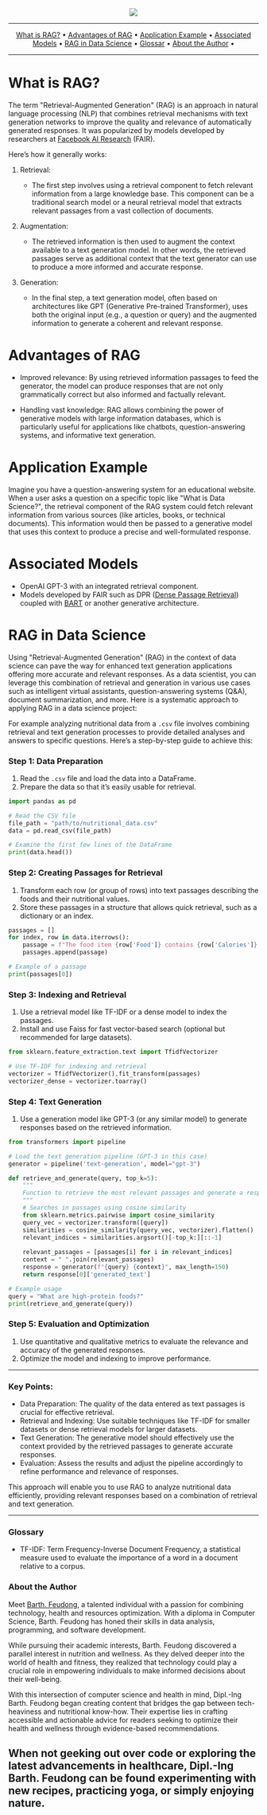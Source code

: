 <!-- markdown-disable MD041 -->
<div style="text-align: center;">
 <a href="">
  <img src="https://github.com/bfium/text11-data-science-RAG/blob/main/input/img/images11-data%20science-RAG.png" />
</a>

</div>

<hr />
<p align="center">
    <a href="#definition">What is RAG?</a> •
    <a href="#advantages of RAG">Advantages of RAG</a> •
    <a href="#Application Example">Application Example</a> •
    <a href="#Associated Models">Associated Models</a> •
    <a href="#RAG in Data Science">RAG in Data Science</a> •
    <a href="#Glossar">Glossar</a> •
    <a href="#about the author">About the Author</a> •
</p>
<hr />

# What is RAG?

The term "Retrieval-Augmented Generation" (RAG) is an approach in natural language processing (NLP) that combines retrieval mechanisms with text generation networks to improve the quality and relevance of automatically generated responses. It was popularized by models developed by researchers at [Facebook AI Research](https://ai.facebook.com/) (FAIR).

Here’s how it generally works:

1. Retrieval:
   - The first step involves using a retrieval component to fetch relevant information from a large knowledge base. This component can be a traditional search model or a neural retrieval model that extracts relevant passages from a vast collection of documents.

2. Augmentation:
   - The retrieved information is then used to augment the context available to a text generation model. In other words, the retrieved passages serve as additional context that the text generator can use to produce a more informed and accurate response.

3. Generation:
   - In the final step, a text generation model, often based on architectures like GPT (Generative Pre-trained Transformer), uses both the original input (e.g., a question or query) and the augmented information to generate a coherent and relevant response.

# Advantages of RAG

- Improved relevance: By using retrieved information passages to feed the generator, the model can produce responses that are not only grammatically correct but also informed and factually relevant.
  
- Handling vast knowledge: RAG allows combining the power of generative models with large information databases, which is particularly useful for applications like chatbots, question-answering systems, and informative text generation.

# Application Example

Imagine you have a question-answering system for an educational website. When a user asks a question on a specific topic like "What is Data Science?", the retrieval component of the RAG system could fetch relevant information from various sources (like articles, books, or technical documents). This information would then be passed to a generative model that uses this context to produce a precise and well-formulated response.

# Associated Models

- OpenAI GPT-3 with an integrated retrieval component.
- Models developed by FAIR such as DPR ([Dense Passage Retrieval](https://arxiv.org/abs/2004.04906)) coupled with [BART](https://arxiv.org/abs/1910.13461) or another generative architecture.

# RAG in Data Science

Using "Retrieval-Augmented Generation" (RAG) in the context of data science can pave the way for enhanced text generation applications offering more accurate and relevant responses. As a data scientist, you can leverage this combination of retrieval and generation in various use cases such as intelligent virtual assistants, question-answering systems (Q&A), document summarization, and more. Here is a systematic approach to applying RAG in a data science project:

For example analyzing nutritional data from a `.csv` file involves combining retrieval and text generation processes to provide detailed analyses and answers to specific questions. Here’s a step-by-step guide to achieve this:

### Step 1: Data Preparation

1. Read the `.csv` file and load the data into a DataFrame.
2. Prepare the data so that it’s easily usable for retrieval.

```python
import pandas as pd

# Read the CSV file
file_path = "path/to/nutritional_data.csv"
data = pd.read_csv(file_path)

# Examine the first few lines of the DataFrame
print(data.head())
```

### Step 2: Creating Passages for Retrieval

1. Transform each row (or group of rows) into text passages describing the foods and their nutritional values.
2. Store these passages in a structure that allows quick retrieval, such as a dictionary or an index.

```python
passages = []
for index, row in data.iterrows():
    passage = f"The food item {row['Food']} contains {row['Calories']} calories, {row['Proteins']}g of proteins, {row['Fats']}g of fats, and {row['Carbohydrates']}g of carbohydrates."
    passages.append(passage)

# Example of a passage
print(passages[0])
```

### Step 3: Indexing and Retrieval

1. Use a retrieval model like TF-IDF or a dense model to index the passages.
2. Install and use Faiss for fast vector-based search (optional but recommended for large datasets).

```python
from sklearn.feature_extraction.text import TfidfVectorizer

# Use TF-IDF for indexing and retrieval
vectorizer = TfidfVectorizer().fit_transform(passages)
vectorizer_dense = vectorizer.toarray()
```

### Step 4: Text Generation

1. Use a generation model like GPT-3 (or any similar model) to generate responses based on the retrieved information.

```python
from transformers import pipeline

# Load the text generation pipeline (GPT-3 in this case)
generator = pipeline('text-generation', model="gpt-3")

def retrieve_and_generate(query, top_k=5):
    """
    Function to retrieve the most relevant passages and generate a response.
    """
    # Searches in passages using cosine similarity
    from sklearn.metrics.pairwise import cosine_similarity
    query_vec = vectorizer.transform([query])
    similarities = cosine_similarity(query_vec, vectorizer).flatten()
    relevant_indices = similarities.argsort()[-top_k:][::-1]
    
    relevant_passages = [passages[i] for i in relevant_indices]
    context = " ".join(relevant_passages)
    response = generator(f"{query} {context}", max_length=150)
    return response[0]['generated_text']

# Example usage
query = "What are high-protein foods?"
print(retrieve_and_generate(query))
```

### Step 5: Evaluation and Optimization

1. Use quantitative and qualitative metrics to evaluate the relevance and accuracy of the generated responses.
2. Optimize the model and indexing to improve performance.

---

### Key Points:

- Data Preparation: The quality of the data entered as text passages is crucial for effective retrieval.
- Retrieval and Indexing: Use suitable techniques like TF-IDF for smaller datasets or dense retrieval models for larger datasets.
- Text Generation: The generative model should effectively use the context provided by the retrieved passages to generate accurate responses.
- Evaluation: Assess the results and adjust the pipeline accordingly to refine performance and relevance of responses.

This approach will enable you to use RAG to analyze nutritional data efficiently, providing relevant responses based on a combination of retrieval and text generation.

---

### Glossary
- TF-IDF: Term Frequency-Inverse Document Frequency, a statistical measure used to evaluate the importance of a word in a document relative to a corpus.

### About the Author

Meet [Barth. Feudong](https://www.linkedin.com/in/barth-feudong/), a talented individual with a passion for combining technology, health and resources optimization. 
With a diploma in Computer Science, Barth. Feudong has honed their skills in data analysis, programming, and software development.

While pursuing their academic interests, Barth. Feudong discovered a parallel interest in nutrition and wellness. 
As they delved deeper into the world of health and fitness, they realized that technology could play a crucial role in empowering individuals to make informed decisions about their well-being.

With this intersection of computer science and health in mind, Dipl.-Ing Barth. Feudong began creating content that bridges the gap between tech-heaviness and 
nutritional know-how. Their expertise lies in crafting accessible and actionable advice for readers seeking to optimize their health and wellness 
through evidence-based recommendations.

When not geeking out over code or exploring the latest advancements in healthcare, Dipl.-Ing Barth. Feudong can be found experimenting with new recipes, 
practicing yoga, or simply enjoying nature.
--- 